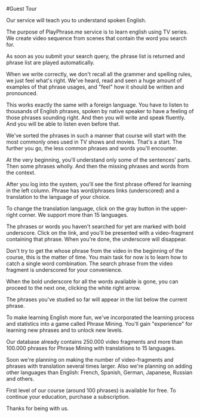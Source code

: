 #Guest Tour

Our service will teach you to understand spoken English.

The purpose of PlayPhrase.me service is to learn english using TV series. We create video sequence from scenes that contain the word you search for.

As soon as you submit your search query, the phrase list is returned and phrase list are played automatically.


When we write correctly, we don't recall all the grammer and spelling rules, we just feel what's right. We've heard, read and seen a huge amount of examples of that phrase usages, and "feel" how it should be written and pronounced.

This works exactly the same with a foreign language. You have to listen to thousands of English phrases, spoken by native speaker to have a feeling of those phrases sounding right. And then you will write and speak fluently. And you will be able to listen even before that.

We've sorted the phrases in such a manner that course will start with the most commonly ones used in TV shows and movies. That's a start. The further you go, the less common phrases and words you'll encounter.

At the very beginning, you'll understand only some of the sentences' parts. Then some phrases wholly. And then the missing phrases and words from the context.

After you log into the system, you'll see the first phrase offered for learning in the left column. Phrase has word/phrases links (underscored) and a translation to the language of your choice.


To change the translation language, click on the gray button in the upper-right corner. We support more than 15 languages.


The phrases or words you haven't searched for yet are marked with bold underscore. Click on the link, and you'll be presented with a video-fragment containing that phrase. When you're done, the underscore will disappear.

Don't try to get the whose phrase from the video in the beginning of the course, this is the matter of time. You main task for now is to learn how to catch a single word combination. The search phrase from the video fragment is underscored for your convenience.

When the bold underscore for all the words available is gone, you can proceed to the next one, clicking the white right arrow.


The phrases you've studied so far will appear in the list below the current phrase.


To make learning English more fun, we've incorporated the learning process and statistics into a game called Phrase Mining. You'll gain "experience" for learning new phrases and to unlock new levels.


Our database already contains 250.000 video fragments and more than 100.000 phrases for Phrase Mining with translations to 15 languages.

Soon we're planning on making the number of video-fragments and phrases with translation several times larger. Also we're planning on adding other languages than English: French, Spanish, German, Japanese, Russian and others.

First level of our course (around 100 phrases) is available for free. To continue your education, purchase a subscription.

Thanks for being with us.
